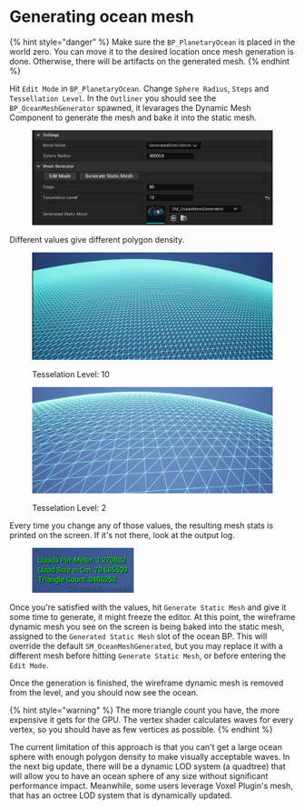 # Generating ocean mesh

{% hint style="danger" %}
Make sure the `BP_PlanetaryOcean` is placed in the world zero. You can move it to the desired location once mesh generation is done. Otherwise, there will be artifacts on the generated mesh.
{% endhint %}

Hit `Edit Mode` in `BP_PlanetaryOcean`. Change `Sphere Radius`, `Steps` and `Tessellation Level`. In the `Outliner` you should see the `BP_OceanMeshGenerator` spawned, it levarages the Dynamic Mesh Component to generate the mesh and bake it into the static mesh.

<div align="left">

<figure><img src="../../.gitbook/assets/image (3).png" alt=""><figcaption></figcaption></figure>

</div>

Different values give different polygon density.

<div align="left">

<figure><img src="../../.gitbook/assets/image (4).png" alt=""><figcaption><p>Tesselation Level: 10</p></figcaption></figure>

</div>

<div align="left">

<figure><img src="../../.gitbook/assets/image (5).png" alt=""><figcaption><p>Tesselation Level: 2</p></figcaption></figure>

</div>

Every time you change any of those values, the resulting mesh stats is printed on the screen. If it's not there, look at the output log.

<div align="left">

<figure><img src="../../.gitbook/assets/image (6).png" alt=""><figcaption></figcaption></figure>

</div>

Once you're satisfied with the values, hit `Generate Static Mesh` and give it some time to generate, it might freeze the editor. At this point, the wireframe dynamic mesh you see on the screen is being baked into the static mesh, assigned to the `Generated Static Mesh` slot of the ocean BP. This will override the default `SM_OceanMeshGenerated`, but you may replace it with a different mesh before hitting `Generate Static Mesh`, or before entering the `Edit Mode`.

Once the generation is finished, the wireframe dynamic mesh is removed from the level, and you should now see the ocean.

{% hint style="warning" %}
The more triangle count you have, the more expensive it gets for the GPU. The vertex shader calculates waves for every vertex, so you should have as few vertices as possible.&#x20;
{% endhint %}

The current limitation of this approach is that you can't get a large ocean sphere with enough polygon density to make visually acceptable waves. In the next big update, there will be a dynamic LOD system (a quadtree) that will allow you to have an ocean sphere of any size without significant performance impact. Meanwhile, some users leverage Voxel Plugin's mesh, that has an octree LOD system that is dynamically updated.&#x20;
